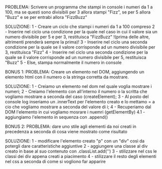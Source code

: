 PROBLEMA: Scrivere un programma che stampi in console i numeri da 1 a 100, ma se questi sono divisibili per 3 allora stampi "Fizz", se per 5 allora "Buzz" e se per entrabi allora "FizzBuzz"

SOLUZIONE:
1 - Creare un ciclo che stampi i numeri da 1 a 100 compreso
2 - Inserire nel ciclo una condizione per la quale nel caso in cui il valore sia un numero divisibile per 5 e per 3, restituisca "FizzBuzz" !(prima delle altre, altrimenti prenderà sempre la prima)!
3 - Inserire nel ciclo una seconda condizione per la quale se il valore corrisponde ad un numero divisibile per 3, restituisca "Fizz"
4 - Inserire nel ciclo una seconda condizione per la quale se il valore corrisponde ad un numero divisibile per 5, restituisca "Buzz"
5 - Else, stampa normalmente il numero in console

BONUS 1:
PROBLEMA: Creare un elemento nel DOM, aggiungendo un elemento html con il numero o la stringa corretta da mostrare.

SOLUZIONE:
1 - Creiamo un elemento nel dom nel quale voglia mostrare i numeri;
2 - Creiamo l'elemento con all'interno il numero o la scritta che vogliamo mostrare a seconda del caso (createElement);
3 - Al posto del console log inseriamo un .innerText per l'elemento creato e lo mettamo = a cio che vogliamo mostrare a seconda del valore di i; 
4 - Recuperiamo dal DOM l'elemento in cui vogliamo mosrare i nuemri (getElementBy) 
    4.1 - aggiungiamo l'elemento in sequenza con .append()


BONUS 2:
PROBLEMA: dare uno stile agli elementi da noi creati in precedenza a seconda di cosa viene mostrato come risultato

SOLUZIONE: 
1 - modificare l'elemento creato "p" con un "div" così da potergli dare caratteristiche aggiuntive
2 - aggiungere una classe al div creato in base al suo contenuto con .classList.add('')
3 - stilizzare nel css le classi dei div appena creati a piacimento
4 - stilizzare il resto degli elementi nel css a seconda di come si vogliono far apparire